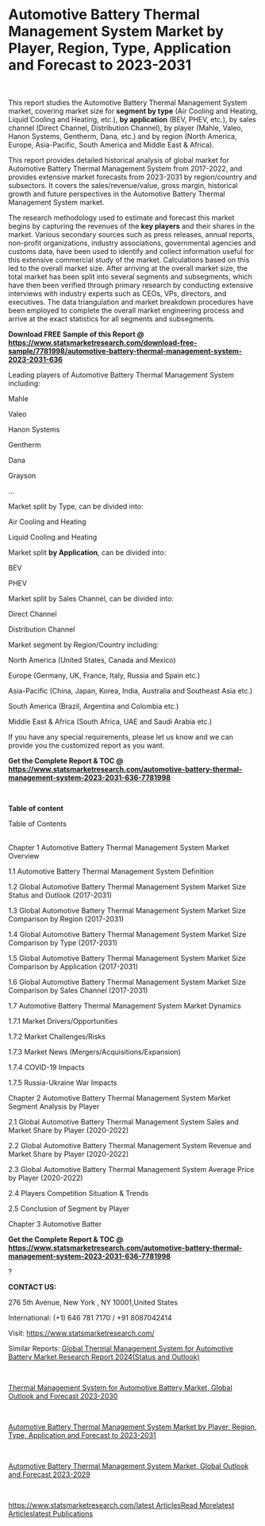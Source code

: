 <h1>Automotive Battery Thermal Management System Market by Player, Region, Type, Application and Forecast to 2023-2031</h1><br/><p>This report studies the Automotive Battery Thermal Management System market, covering market size for <strong>segment by type</strong> (Air Cooling and Heating, Liquid Cooling and Heating, etc.), <strong>by application</strong> (BEV, PHEV, etc.), by sales channel (Direct Channel, Distribution Channel), by player (Mahle, Valeo, Hanon Systems, Gentherm, Dana, etc.) and by region (North America, Europe, Asia-Pacific, South America and Middle East & Africa).</p>
 
 
 
 <p>This report provides detailed historical analysis of global market for Automotive Battery Thermal Management System from 2017-2022, and provides extensive market forecasts from 2023-2031 by region/country and subsectors. It covers the sales/revenue/value, gross margin, historical growth and future perspectives in the Automotive Battery Thermal Management System market.</p>
 
 
 
 <p>The research methodology used to estimate and forecast this market begins by capturing the revenues of the <strong>key players</strong> and their shares in the market. Various secondary sources such as press releases, annual reports, non-profit organizations, industry associations, governmental agencies and customs data, have been used to identify and collect information useful for this extensive commercial study of the market. Calculations based on this led to the overall market size. After arriving at the overall market size, the total market has been split into several segments and subsegments, which have then been verified through primary research by conducting extensive interviews with industry experts such as CEOs, VPs, directors, and executives. The data triangulation and market breakdown procedures have been employed to complete the overall market engineering process and arrive at the exact statistics for all segments and subsegments.</p>
 
 
 
 <p><strong>Download FREE Sample of this Report @ <a href="https://www.statsmarketresearch.com/download-free-sample/7781998/automotive-battery-thermal-management-system-2023-2031-636">https://www.statsmarketresearch.com/download-free-sample/7781998/automotive-battery-thermal-management-system-2023-2031-636</a></strong></p>
 
 
 
 <p>Leading players of Automotive Battery Thermal Management System including:</p>
 
 
 
 <p>Mahle</p>
 
 
 
 <p>Valeo</p>
 
 
 
 <p>Hanon Systems</p>
 
 
 
 <p>Gentherm</p>
 
 
 
 <p>Dana</p>
 
 
 
 <p>Grayson</p>
 
 
 
 <p>...</p>
 
 
 
 <p>Market split by Type, can be divided into:</p>
 
 
 
 <p>Air Cooling and Heating</p>
 
 
 
 <p>Liquid Cooling and Heating</p>
 
 
 
 <p>Market split <strong>by Application</strong>, can be divided into:</p>
 
 
 
 <p>BEV</p>
 
 
 
 <p>PHEV</p>
 
 
 
 <p>Market split by Sales Channel, can be divided into:</p>
 
 
 
 <p>Direct Channel</p>
 
 
 
 <p>Distribution Channel</p>
 
 
 
 <p>Market segment by Region/Country including:</p>
 
 
 
 <p>North America (United States, Canada and Mexico)</p>
 
 
 
 <p>Europe (Germany, UK, France, Italy, Russia and Spain etc.)</p>
 
 
 
 <p>Asia-Pacific (China, Japan, Korea, India, Australia and Southeast Asia etc.)</p>
 
 
 
 <p>South America (Brazil, Argentina and Colombia etc.)</p>
 
 
 
 <p>Middle East & Africa (South Africa, UAE and Saudi Arabia etc.)</p>
 
 
 
 <p>If you have any special requirements, please let us know and we can provide you the customized report as you want.</p>
 
 
 
 <div><b>Get the Complete Report & TOC @ <a href="https://www.statsmarketresearch.com/automotive-battery-thermal-management-system-2023-2031-636-7781998">https://www.statsmarketresearch.com/automotive-battery-thermal-management-system-2023-2031-636-7781998</a></b></div>
 
 
 
 <p><br />
 
 <b>Table of content</b></p>
 
 
 
 <p>Table of Contents<br />
 
 <br />
 
 Chapter 1 Automotive Battery Thermal Management System Market Overview<br />
 
 1.1 Automotive Battery Thermal Management System Definition<br />
 
 1.2 Global Automotive Battery Thermal Management System Market Size Status and Outlook (2017-2031)<br />
 
 1.3 Global Automotive Battery Thermal Management System Market Size Comparison by Region (2017-2031)<br />
 
 1.4 Global Automotive Battery Thermal Management System Market Size Comparison by Type (2017-2031)<br />
 
 1.5 Global Automotive Battery Thermal Management System Market Size Comparison by Application (2017-2031)<br />
 
 1.6 Global Automotive Battery Thermal Management System Market Size Comparison by Sales Channel (2017-2031)<br />
 
 1.7 Automotive Battery Thermal Management System Market Dynamics<br />
 
 1.7.1 Market Drivers/Opportunities<br />
 
 1.7.2 Market Challenges/Risks<br />
 
 1.7.3 Market News (Mergers/Acquisitions/Expansion)<br />
 
 1.7.4 COVID-19 Impacts<br />
 
 1.7.5 Russia-Ukraine War Impacts<br />
 
 Chapter 2 Automotive Battery Thermal Management System Market Segment Analysis by Player<br />
 
 2.1 Global Automotive Battery Thermal Management System Sales and Market Share by Player (2020-2022)<br />
 
 2.2 Global Automotive Battery Thermal Management System Revenue and Market Share by Player (2020-2022)<br />
 
 2.3 Global Automotive Battery Thermal Management System Average Price by Player (2020-2022)<br />
 
 2.4 Players Competition Situation & Trends<br />
 
 2.5 Conclusion of Segment by Player<br />
 
 Chapter 3 Automotive Batter</p>
 
 
 
 <div><b>Get the Complete Report & TOC @ <a href="https://www.statsmarketresearch.com/automotive-battery-thermal-management-system-2023-2031-636-7781998">https://www.statsmarketresearch.com/automotive-battery-thermal-management-system-2023-2031-636-7781998</a></b></div>
 
 
 
 <p>? </p>
 
 
 
 <p><b>CONTACT US:</b><br />
 
 276 5th Avenue, New York , NY 10001,United States<br />
 
 International: (+1) 646 781 7170 / +91 8087042414<br />
 
 Visit: <a href="https://www.statsmarketresearch.com/">https://www.statsmarketresearch.com/</a><br />
 
 Similar Reports: <a href="https://www.statsmarketresearch.com/automotive-battery-thermal-management-system-2023-2031-636-7781998">Global Thermal Management System for Automotive Battery Market Research Report 2024(Status and Outlook)</a><br />
 
 <br />
 
 <a href="https://www.statsmarketresearch.com/automotive-battery-thermal-management-system-2023-2031-636-7781998">Thermal Management System for Automotive Battery Market, Global Outlook and Forecast 2023-2030</a><br />
 
 <br />
 
 <a href="https://www.statsmarketresearch.com/automotive-battery-thermal-management-system-2023-2031-636-7781998">Automotive Battery Thermal Management System Market by Player, Region, Type, Application and Forecast to 2023-2031 </a><br />
 
 <br />
 
 <a href="https://www.statsmarketresearch.com/automotive-battery-thermal-management-system-2023-2031-636-7781998">Automotive Battery Thermal Management System Market, Global Outlook and Forecast 2023-2029</a><br />
 
 <br />
 
 <a href="https://gyeongbokgung.com">https://www.statsmarketresearch.com/</a><a href="https://hallyeomaritime.com">latest Articles</a><a href="https://jingwansa.com">Read More</a><a href="https://nguoiviet.jp/">latest Articles</a><a href="https://www.intelmarketresearch.com/">latest Publications</a></p>